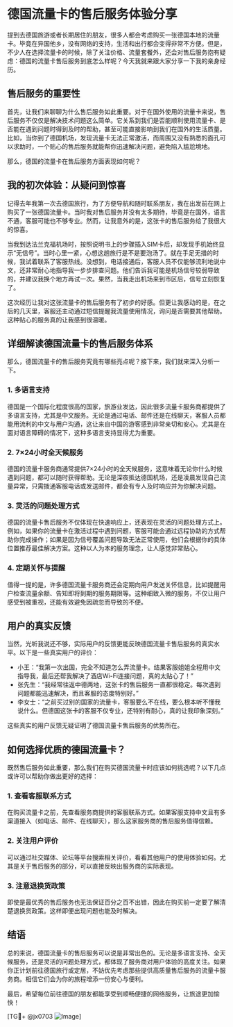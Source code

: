 # 德国流量卡的售后服务体验分享

提到去德国旅游或者长期居住的朋友，很多人都会考虑购买一张德国本地的流量卡。毕竟在异国他乡，没有网络的支持，生活和出行都会变得非常不方便。但是，不少人在选择流量卡的时候，除了关注价格、流量套餐外，还会对售后服务抱有疑虑：德国的流量卡售后服务到底怎么样呢？今天我就来跟大家分享一下我的亲身经历。

## 售后服务的重要性

首先，让我们来聊聊为什么售后服务如此重要。对于在国外使用的流量卡来说，售后服务不仅仅是解决技术问题这么简单。它关系到我们是否能顺利使用流量卡、是否能在遇到问题时得到及时的帮助，甚至可能直接影响到我们在国外的生活质量。比如，当你到了德国机场，发现流量卡无法正常激活，而周围又没有熟悉的面孔可以求助时，一个贴心的售后服务就能帮你迅速解决问题，避免陷入尴尬境地。

那么，德国的流量卡在售后服务方面表现如何呢？

## 我的初次体验：从疑问到惊喜

记得去年我第一次去德国旅行，为了方便导航和随时联系朋友，我在出发前在网上购买了一张德国流量卡。当时我对售后服务并没有太多期待，毕竟是在国外，语言不通，客服可能也不够专业。然而，让我意外的是，这张卡的售后服务给了我很大的惊喜。

当我到达法兰克福机场时，按照说明书上的步骤插入SIM卡后，却发现手机始终显示“无信号”。当时心里一紧，心想这趟旅行是不是要泡汤了。就在手足无措的时候，我试着联系了客服热线。没想到，电话接通后，客服人员不仅能够流利地说中文，还非常耐心地指导我一步步排查问题。他们告诉我可能是机场信号较弱导致的，并建议我换个地方再试一次。果然，当我走出机场来到市区后，信号立刻恢复了。

这次经历让我对这张流量卡的售后服务有了初步的好感。但更让我感动的是，在之后的几天里，客服还主动通过短信提醒我流量使用情况，询问是否需要其他帮助。这种贴心的服务真的让我感到很温暖。

## 详细解读德国流量卡的售后服务体系

那么，德国流量卡的售后服务究竟有哪些亮点呢？接下来，我们就来深入分析一下。

### 1. 多语言支持

德国是一个国际化程度很高的国家，旅游业发达，因此很多流量卡服务商都提供了多语言支持，尤其是中文服务。无论是通过电话、邮件还是在线聊天，客服人员都能用流利的中文与用户沟通，这让来自中国的游客感到非常亲切和安心。尤其是在面对语言障碍的情况下，这种多语言支持显得尤为重要。

### 2. 7×24小时全天候服务

德国的流量卡服务商通常提供7×24小时的全天候服务，这意味着无论你什么时候遇到问题，都可以随时获得帮助。无论是深夜抵达德国机场，还是凌晨发现自己流量异常，只需拨通客服电话或发送邮件，都会有专人及时响应并为你解决问题。

### 3. 灵活的问题处理方式

德国的流量卡售后服务不仅体现在快速响应上，还表现在灵活的问题处理方式上。例如，如果你的流量卡在激活过程中遇到问题，客服可能会通过远程协助的方式帮助你完成操作；如果是因为信号覆盖问题导致无法正常使用，他们会根据你的具体位置推荐最佳解决方案。这种以人为本的服务理念，让人感觉非常贴心。

### 4. 定期关怀与提醒

值得一提的是，许多德国流量卡服务商还会定期向用户发送关怀信息，比如提醒用户检查流量余额、告知即将到期的服务期限等。这种细致入微的服务，不仅让用户感受到被重视，还能有效避免因疏忽而导致的不便。

## 用户的真实反馈

当然，光听我说还不够，实际用户的反馈更能反映德国流量卡售后服务的真实水平。以下是一些真实用户的评价：

- 小王：“我第一次出国，完全不知道怎么弄流量卡。结果客服姐姐全程用中文指导我，最后还帮我解决了酒店Wi-Fi连接问题，真的太贴心了！”
- 张先生：“我经常往返中德两地，这张卡的售后服务一直都很稳定。每次遇到问题都能迅速解决，而且客服的态度特别好。”
- 李女士：“之前买过别的国家的流量卡，客服要么不在线，要么根本听不懂我说什么。但德国这张卡的客服不仅专业，还特别有耐心，真的让我印象深刻。”

这些真实的用户反馈无疑证明了德国流量卡售后服务的优势所在。

## 如何选择优质的德国流量卡？

既然售后服务如此重要，那么我们在购买德国流量卡时应该如何挑选呢？以下几点或许可以帮助你做出更好的选择：

### 1. 查看客服联系方式

在购买流量卡之前，先查看服务商提供的客服联系方式。如果客服支持中文且有多渠道接入（如电话、邮件、在线聊天），那么这家服务商的售后服务值得信赖。

### 2. 关注用户评价

可以通过社交媒体、论坛等平台搜索相关评价，看看其他用户的使用体验如何。尤其是关于售后服务的部分，可以直接反映出服务商的实际表现。

### 3. 注意退换货政策

即使是最优秀的售后服务也无法保证百分之百不出错，因此在购买前一定要了解清楚退换货政策。这样即便出现问题也能及时解决。

## 结语

总的来说，德国流量卡的售后服务可以说是非常出色的。无论是多语言支持、全天候服务，还是灵活的问题处理方式，都体现了服务商对用户体验的高度关注。如果你正计划前往德国旅行或定居，不妨优先考虑那些提供高质量售后服务的流量卡服务商。相信它们会为你的旅程增添一份安心与便利。

最后，希望每位前往德国的朋友都能享受到顺畅便捷的网络服务，让旅途更加愉快！

[TG💪+ @jx0703 ![Image](https://github.com/user-attachments/assets/dbca1d08-cadb-493c-b0ec-ad6f7a83f270)]